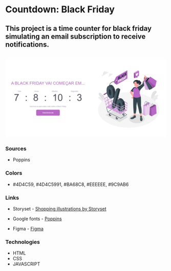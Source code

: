 # Countdown: Black Friday

## This project is a time counter for black friday simulating an email subscription to receive notifications.

<br>
<img src="Design-page.jpeg">
<br>

### Sources

- Poppins

### Colors

- #4D4C59, #4D4C5991, #BA68C8, #EEEEEE, #9C9AB6

### Links

- Storyset - <a href="https://storyset.com/shopping">Shopping illustrations by Storyset</a>

- Google fonts - <a href="https://fonts.google.com/specimen/Poppins?query=pop">Poppins</a>

- Figma - <a href="https://www.figma.com">Figma</a>

### Technologies

- HTML
- CSS
- JAVASCRIPT
